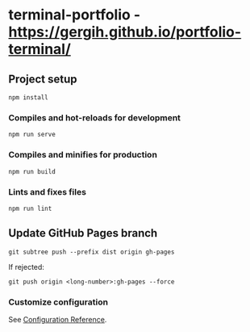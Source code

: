 # terminal-portfolio - https://gergih.github.io/portfolio-terminal/

## Project setup
```
npm install
```

### Compiles and hot-reloads for development
```
npm run serve
```

### Compiles and minifies for production
```
npm run build
```

### Lints and fixes files
```
npm run lint
```

## Update GitHub Pages branch

```
git subtree push --prefix dist origin gh-pages
```

If rejected:

```
git push origin <long-number>:gh-pages --force
```

### Customize configuration
See [Configuration Reference](https://cli.vuejs.org/config/).
